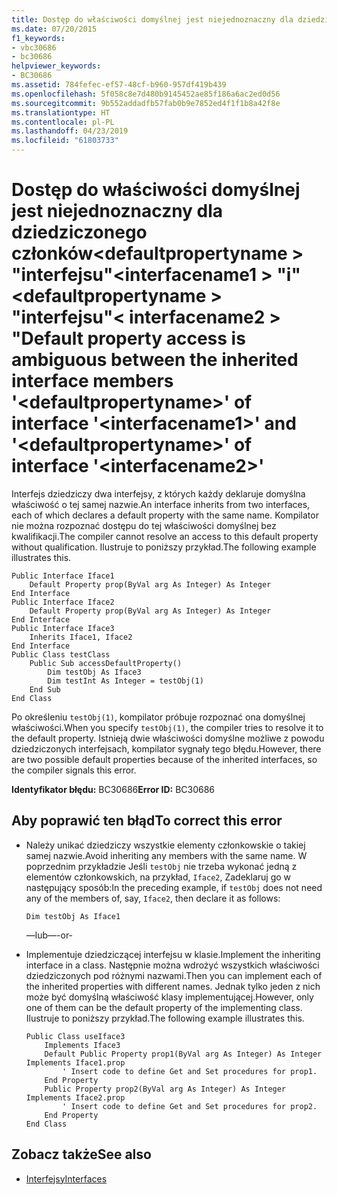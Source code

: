 ```yaml
---
title: Dostęp do właściwości domyślnej jest niejednoznaczny dla dziedziczonego członka „<defaultpropertyname>" interfejsu „<interfacename1>" i dziedziczonego członka „<defaultpropertyname>" interfejsu „<interfacename2>"
ms.date: 07/20/2015
f1_keywords:
- vbc30686
- bc30686
helpviewer_keywords:
- BC30686
ms.assetid: 784fefec-ef57-48cf-b960-957df419b439
ms.openlocfilehash: 5f058c8e7d480b9145452ae85f186a6ac2ed0d56
ms.sourcegitcommit: 9b552addadfb57fab0b9e7852ed4f1f1b8a42f8e
ms.translationtype: HT
ms.contentlocale: pl-PL
ms.lasthandoff: 04/23/2019
ms.locfileid: "61803733"
---
```

# <a name="default-property-access-is-ambiguous-between-the-inherited-interface-members-defaultpropertyname-of-interface-interfacename1-and-defaultpropertyname-of-interface-interfacename2"></a><span data-ttu-id="51f79-102">Dostęp do właściwości domyślnej jest niejednoznaczny dla dziedziczonego członków\<defaultpropertyname > "interfejsu"\<interfacename1 > "i"\<defaultpropertyname > "interfejsu"\< interfacename2 > "</span><span class="sxs-lookup"><span data-stu-id="51f79-102">Default property access is ambiguous between the inherited interface members '\<defaultpropertyname>' of interface '\<interfacename1>' and '\<defaultpropertyname>' of interface '\<interfacename2>'</span></span>
<span data-ttu-id="51f79-103">Interfejs dziedziczy dwa interfejsy, z których każdy deklaruje domyślna właściwość o tej samej nazwie.</span><span class="sxs-lookup"><span data-stu-id="51f79-103">An interface inherits from two interfaces, each of which declares a default property with the same name.</span></span> <span data-ttu-id="51f79-104">Kompilator nie można rozpoznać dostępu do tej właściwości domyślnej bez kwalifikacji.</span><span class="sxs-lookup"><span data-stu-id="51f79-104">The compiler cannot resolve an access to this default property without qualification.</span></span> <span data-ttu-id="51f79-105">Ilustruje to poniższy przykład.</span><span class="sxs-lookup"><span data-stu-id="51f79-105">The following example illustrates this.</span></span>  
  
```  
Public Interface Iface1  
    Default Property prop(ByVal arg As Integer) As Integer  
End Interface  
Public Interface Iface2  
    Default Property prop(ByVal arg As Integer) As Integer  
End Interface  
Public Interface Iface3  
    Inherits Iface1, Iface2  
End Interface  
Public Class testClass  
    Public Sub accessDefaultProperty()  
        Dim testObj As Iface3  
        Dim testInt As Integer = testObj(1)  
    End Sub  
End Class  
```  
  
 <span data-ttu-id="51f79-106">Po określeniu `testObj(1)`, kompilator próbuje rozpoznać ona domyślnej właściwości.</span><span class="sxs-lookup"><span data-stu-id="51f79-106">When you specify `testObj(1)`, the compiler tries to resolve it to the default property.</span></span> <span data-ttu-id="51f79-107">Istnieją dwie właściwości domyślne możliwe z powodu dziedziczonych interfejsach, kompilator sygnały tego błędu.</span><span class="sxs-lookup"><span data-stu-id="51f79-107">However, there are two possible default properties because of the inherited interfaces, so the compiler signals this error.</span></span>  
  
 <span data-ttu-id="51f79-108">**Identyfikator błędu:** BC30686</span><span class="sxs-lookup"><span data-stu-id="51f79-108">**Error ID:** BC30686</span></span>  
  
## <a name="to-correct-this-error"></a><span data-ttu-id="51f79-109">Aby poprawić ten błąd</span><span class="sxs-lookup"><span data-stu-id="51f79-109">To correct this error</span></span>  
  
- <span data-ttu-id="51f79-110">Należy unikać dziedziczy wszystkie elementy członkowskie o takiej samej nazwie.</span><span class="sxs-lookup"><span data-stu-id="51f79-110">Avoid inheriting any members with the same name.</span></span> <span data-ttu-id="51f79-111">W poprzednim przykładzie Jeśli `testObj` nie trzeba wykonać jedną z elementów członkowskich, na przykład, `Iface2`, Zadeklaruj go w następujący sposób:</span><span class="sxs-lookup"><span data-stu-id="51f79-111">In the preceding example, if `testObj` does not need any of the members of, say, `Iface2`, then declare it as follows:</span></span>  
  
    ```  
    Dim testObj As Iface1  
    ```  
  
     <span data-ttu-id="51f79-112">—lub—</span><span class="sxs-lookup"><span data-stu-id="51f79-112">-or-</span></span>  
  
- <span data-ttu-id="51f79-113">Implementuje dziedziczącej interfejsu w klasie.</span><span class="sxs-lookup"><span data-stu-id="51f79-113">Implement the inheriting interface in a class.</span></span> <span data-ttu-id="51f79-114">Następnie można wdrożyć wszystkich właściwości dziedziczonych pod różnymi nazwami.</span><span class="sxs-lookup"><span data-stu-id="51f79-114">Then you can implement each of the inherited properties with different names.</span></span> <span data-ttu-id="51f79-115">Jednak tylko jeden z nich może być domyślną właściwość klasy implementującej.</span><span class="sxs-lookup"><span data-stu-id="51f79-115">However, only one of them can be the default property of the implementing class.</span></span> <span data-ttu-id="51f79-116">Ilustruje to poniższy przykład.</span><span class="sxs-lookup"><span data-stu-id="51f79-116">The following example illustrates this.</span></span>  
  
    ```  
    Public Class useIface3  
        Implements Iface3  
        Default Public Property prop1(ByVal arg As Integer) As Integer Implements Iface1.prop  
            ' Insert code to define Get and Set procedures for prop1.  
        End Property  
        Public Property prop2(ByVal arg As Integer) As Integer Implements Iface2.prop  
            ' Insert code to define Get and Set procedures for prop2.  
        End Property  
    End Class  
    ```  
  
## <a name="see-also"></a><span data-ttu-id="51f79-117">Zobacz także</span><span class="sxs-lookup"><span data-stu-id="51f79-117">See also</span></span>

- [<span data-ttu-id="51f79-118">Interfejsy</span><span class="sxs-lookup"><span data-stu-id="51f79-118">Interfaces</span></span>](../../../visual-basic/programming-guide/language-features/interfaces/index.md)
